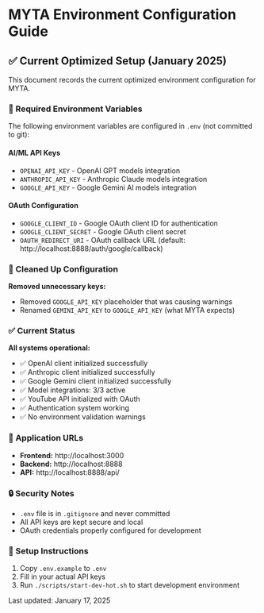# MYTA Environment Configuration Guide

## ✅ Current Optimized Setup (January 2025)

This document records the current optimized environment configuration for MYTA.

### 🔑 Required Environment Variables

The following environment variables are configured in `.env` (not committed to git):

#### AI/ML API Keys
- `OPENAI_API_KEY` - OpenAI GPT models integration
- `ANTHROPIC_API_KEY` - Anthropic Claude models integration  
- `GOOGLE_API_KEY` - Google Gemini AI models integration

#### OAuth Configuration
- `GOOGLE_CLIENT_ID` - Google OAuth client ID for authentication
- `GOOGLE_CLIENT_SECRET` - Google OAuth client secret
- `OAUTH_REDIRECT_URI` - OAuth callback URL (default: http://localhost:8888/auth/google/callback)

### 🧹 Cleaned Up Configuration

**Removed unnecessary keys:**
- Removed `GOOGLE_API_KEY` placeholder that was causing warnings
- Renamed `GEMINI_API_KEY` to `GOOGLE_API_KEY` (what MYTA expects)

### ✅ Current Status

**All systems operational:**
- ✅ OpenAI client initialized successfully
- ✅ Anthropic client initialized successfully  
- ✅ Google Gemini client initialized successfully
- ✅ Model integrations: 3/3 active
- ✅ YouTube API initialized with OAuth
- ✅ Authentication system working
- ✅ No environment validation warnings

### 🚀 Application URLs

- **Frontend:** http://localhost:3000
- **Backend:** http://localhost:8888
- **API:** http://localhost:8888/api/

### 🔒 Security Notes

- `.env` file is in `.gitignore` and never committed
- All API keys are kept secure and local
- OAuth credentials properly configured for development

### 📝 Setup Instructions

1. Copy `.env.example` to `.env`
2. Fill in your actual API keys
3. Run `./scripts/start-dev-hot.sh` to start development environment

Last updated: January 17, 2025
